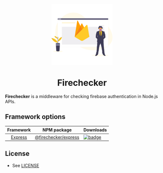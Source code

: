 <p align="center">
  <img width="200px" src="./assets/logo.png">
  <h1 align="center">Firechecker</h1>
</p>

**Firechecker** is a middleware for checking firebase authentication in Node.js APIs.

## Framework options

|           Framework          | NPM package                                                                | Downloads                                                                                                                                           |
|:----------------------------:|----------------------------------------------------------------------------|-----------------------------------------------------------------------------------------------------------------------------------------------------|
| [Express](/packages/express) | [@firechecker/express](https://www.npmjs.com/package/@firechecker/express) | [![badge](https://img.shields.io/npm/dw/@firechecker/express.svg?style=for-the-badge&logo=npm)](https://www.npmjs.com/package/@firechecker/express) |

## License 

* See [LICENSE](/LICENSE)
